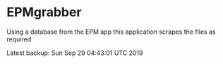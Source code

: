 # EPMgrabber
Using a database from the EPM app this application scrapes the files as required


Latest backup: Sun Sep 29 04:43:01 UTC 2019
